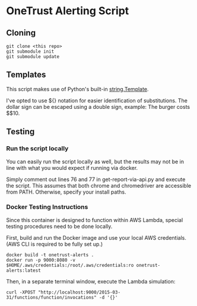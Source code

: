 # OneTrust Alerting Script

## Cloning

```shell
git clone <this repo>
git submodule init
git submodule update
```

## Templates

This script makes use of Python's built-in [string.Template](https://docs.python.org/3/library/string.html#template-strings).

I've opted to use ${} notation for easier identification of substitutions. The dollar sign can be escaped using a double sign, example: The burger costs $$10.

## Testing

### Run the script locally

You can easily run the script locally as well, but the results may not be in line with what you would expect if running via docker.

Simply comment out lines 76 and 77 in get-report-via-api.py and execute the script.
This assumes that both chrome and chromedriver are accessible from PATH. Otherwise, specify your install paths.

### Docker Testing Instructions

Since this container is designed to function within AWS Lambda, special testing procedures need to be done locally.

First, build and run the Docker image and use your local AWS credentials. (AWS CLI is required to be fully set up.)

```shell
docker build -t onetrust-alerts .
docker run -p 9000:8080 -v $HOME/.aws/credentials:/root/.aws/credentials:ro onetrust-alerts:latest
```

Then, in a separate terminal window, execute the Lambda simulation:

```shell
curl -XPOST "http://localhost:9000/2015-03-31/functions/function/invocations" -d '{}'
```
